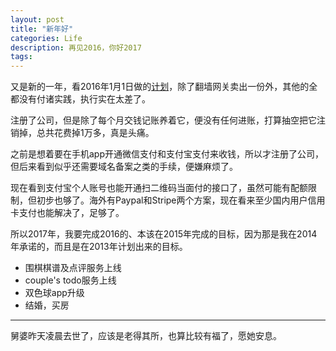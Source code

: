 ```yaml
---
layout: post
title: "新年好"
categories: Life
description: 再见2016，你好2017
tags: 
---
```


又是新的一年，看2016年1月1日做的[计划](../../../2016/01/happy-new-year-2016/)，除了翻墙网关卖出一份外，其他的全都没有付诸实践，执行实在太差了。

注册了公司，但是除了每个月交钱记账养着它，便没有任何进账，打算抽空把它注销掉，总共花费掉1万多，真是头痛。

之前是想着要在手机app开通微信支付和支付宝支付来收钱，所以才注册了公司，但后来看到似乎还需要域名备案之类的手续，便嫌麻烦了。

现在看到支付宝个人账号也能开通扫二维码当面付的接口了，虽然可能有配额限制，但初步也够了。海外有Paypal和Stripe两个方案，现在看来至少国内用户信用卡支付也能解决了，足够了。

所以2017年，我要完成2016的、本该在2015年完成的目标，因为那是我在2014年承诺的，而且是在2013年计划出来的目标。

- 围棋棋谱及点评服务上线
- couple's todo服务上线
- 双色球app升级
- 结婚，买房

----

舅婆昨天凌晨去世了，应该是老得其所，也算比较有福了，愿她安息。
